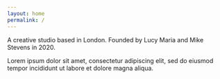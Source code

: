 ```yaml
---
layout: home
permalink: /
---
```

A creative studio based in London. Founded by Lucy Maria and Mike Stevens in 2020.

Lorem ipsum dolor sit amet, consectetur adipiscing elit, sed do eiusmod tempor incididunt ut labore et dolore magna aliqua. 

